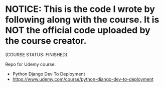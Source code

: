 # NOTICE: This is the code I wrote by following along with the course. It is NOT the official code uploaded by the course creator.
(COURSE STATUS: FINISHED)

Repo for Udemy course: 
* Python Django Dev To Deployment
* https://www.udemy.com/course/python-django-dev-to-deployment
